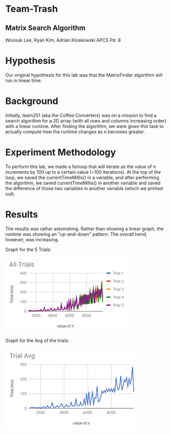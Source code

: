 # Team-Trash
## Matrix Search Algorithm
Woosuk Lee, Ryan Kim, Adrian Kloskowski
APCS Pd. 8

# Hypothesis
Our original hypothesis for this lab was that the MatrixFinder algorithm will run in linear time.

# Background
Initially, team251 (aka the Coffee Converters) was on a mission to find a search algorithm for a 2D array (with all rows and columns increasing order) with a linear runtime. After finding the algorithm, we were given this task to actually compute how the runtime changes as n becomes greater.

# Experiment Methodology
To perform this lab, we made a forloop that will iterate as the value of n increments by 100 up to a certain value (~100 iterations). At the top of the loop, we saved the currentTimeMillis() in a variable, and after performing the algorithm, we saved currentTimeMillis() in another variable and saved the difference of those two variables in another variable (which we printed out).

# Results
The results was rather astonishing. Rather than showing a linear graph, the runtime was showing an "up-and-down" pattern. The overall trend, however, was increasing.

Graph for the 5 Trials:

![](trials.png)

Graph for the Avg of the trials:

![](avg.png)

